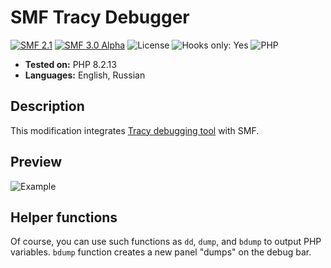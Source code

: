 # SMF Tracy Debugger

[![SMF 2.1](https://img.shields.io/badge/SMF-2.1-ed6033.svg?style=flat)](https://github.com/SimpleMachines/SMF/tree/release-2.1)
[![SMF 3.0 Alpha](https://img.shields.io/badge/SMF-3.0_Alpha-ed2533.svg?style=flat)](https://github.com/SimpleMachines/SMF/tree/release-3.0)
![License](https://img.shields.io/github/license/dragomano/smf-tracy-debugger)
![Hooks only: Yes](https://img.shields.io/badge/Hooks%20only-YES-blue)
![PHP](https://img.shields.io/badge/PHP-^7.2-blue.svg?style=flat)

- **Tested on:** PHP 8.2.13
- **Languages:** English, Russian

## Description

This modification integrates [Tracy debugging tool](https://tracy.nette.org/en/) with SMF.

## Preview

![Example](https://user-images.githubusercontent.com/229402/150298008-25713d98-087e-4b21-9735-1105f97282a9.png)

## Helper functions

Of course, you can use such functions as `dd`, `dump`, and `bdump` to output PHP variables. `bdump` function creates a new panel "dumps" on the debug bar.
